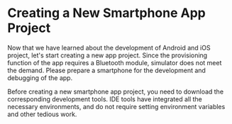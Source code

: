 # Creating a New Smartphone App Project

Now that we have learned about the development of Android and iOS
project, let's start creating a new app project. Since the provisioning
function of the app requires a Bluetooth module, simulator does not meet
the demand. Please prepare a smartphone for the development and
debugging of the app.

Before creating a new smartphone app project, you need to download the
corresponding development tools. IDE tools have integrated all the
necessary environments, and do not require setting environment variables
and other tedious work.
